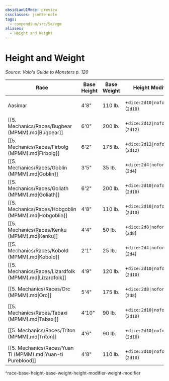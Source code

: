 ```yaml
---
obsidianUIMode: preview
cssclasses: json5e-note
tags:
  - compendium/src/5e/vgm
aliases:
  - Height and Weight
---
```

# Height and Weight
*Source: Volo's Guide to Monsters p. 120* 

| Race | Base Height | Base Weight | Height Modifier | Weight Modifier |
|------|-------------|-------------|-----------------|-----------------|
| Aasimar | 4'8" | 110 lb. | +`dice:2d10\|noform\|avg` (`2d10`) | × (`dice:2d4\|noform\|avg` (`2d4`)) lb. |
| [[5. Mechanics/Races/Bugbear (MPMM).md\|Bugbear]] | 6'0" | 200 lb. | +`dice:2d12\|noform\|avg` (`2d12`) | × (`dice:2d6\|noform\|avg` (`2d6`)) lb. |
| [[5. Mechanics/Races/Firbolg (MPMM).md\|Firbolg]] | 6'2" | 175 lb. | +`dice:2d12\|noform\|avg` (`2d12`) | × (`dice:2d6\|noform\|avg` (`2d6`)) lb. |
| [[5. Mechanics/Races/Goblin (MPMM).md\|Goblin]] | 3'5" | 35 lb. | +`dice:2d4\|noform\|avg` (`2d4`) | × 1 lb. |
| [[5. Mechanics/Races/Goliath (MPMM).md\|Goliath]] | 6'2" | 200 lb. | +`dice:2d10\|noform\|avg` (`2d10`) | × (`dice:2d6\|noform\|avg` (`2d6`)) lb. |
| [[5. Mechanics/Races/Hobgoblin (MPMM).md\|Hobgoblin]] | 4'8" | 110 lb. | +`dice:2d10\|noform\|avg` (`2d10`) | × (`dice:2d4\|noform\|avg` (`2d4`)) lb. |
| [[5. Mechanics/Races/Kenku (MPMM).md\|Kenku]] | 4'4" | 50 lb. | +`dice:2d8\|noform\|avg` (`2d8`) | × (`dice:1d6\|noform\|avg` (`1d6`)) lb. |
| [[5. Mechanics/Races/Kobold (MPMM).md\|Kobold]] | 2'1" | 25 lb. | +`dice:2d4\|noform\|avg` (`2d4`) | × 1 lb. |
| [[5. Mechanics/Races/Lizardfolk (MPMM).md\|Lizardfolk]] | 4'9" | 120 lb. | +`dice:2d10\|noform\|avg` (`2d10`) | × (`dice:2d6\|noform\|avg` (`2d6`)) lb. |
| [[5. Mechanics/Races/Orc (MPMM).md\|Orc]] | 5'4" | 175 lb. | +`dice:2d8\|noform\|avg` (`2d8`) | × (`dice:2d6\|noform\|avg` (`2d6`)) lb. |
| [[5. Mechanics/Races/Tabaxi (MPMM).md\|Tabaxi]] | 4'10" | 90 lb. | +`dice:2d10\|noform\|avg` (`2d10`) | × (`dice:2d4\|noform\|avg` (`2d4`)) lb. |
| [[5. Mechanics/Races/Triton (MPMM).md\|Triton]] | 4'6" | 90 lb. | +`dice:2d10\|noform\|avg` (`2d10`) | × (`dice:2d4\|noform\|avg` (`2d4`)) lb. |
| [[5. Mechanics/Races/Yuan Ti (MPMM).md\|Yuan-ti Pureblood]] | 4'8" | 110 lb. | +`dice:2d10\|noform\|avg` (`2d10`) | × (`dice:2d4\|noform\|avg` (`2d4`)) lb. |
^race-base-height-base-weight-height-modifier-weight-modifier
